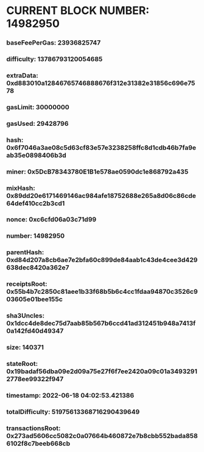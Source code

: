 # CURRENT BLOCK NUMBER: 14982950

### baseFeePerGas: 23936825747
### difficulty: 13786793120054685
### extraData: 0xd883010a12846765746888676f312e31382e31856c696e7578
### gasLimit: 30000000
### gasUsed: 29428796
### hash: 0x6f7046a3ae08c5d63cf83e57e3238258ffc8d1cdb46b7fa9eab35e0898406b3d
### miner: 0x5DcB78343780E1B1e578ae0590dc1e868792a435
### mixHash: 0x89dd20e6171469146ac984afe18752688e265a8d06c86cde64def410cc2b3cd1
### nonce: 0xc6cfd06a03c71d99
### number: 14982950
### parentHash: 0xd84d207a8cb6ae7e2bfa60c899de84aab1c43de4cee3d429638dec8420a362e7
### receiptsRoot: 0x55b4b7c2850c81aee1b33f68b5b6c4cc1fdaa94870c3526c903605e01bee155c
### sha3Uncles: 0x1dcc4de8dec75d7aab85b567b6ccd41ad312451b948a7413f0a142fd40d49347
### size: 140371
### stateRoot: 0x19badaf56dba09e2d09a75e27f6f7ee2420a09c01a34932912778ee99322f947
### timestamp: 2022-06-18 04:02:53.421386
### totalDifficulty: 51975613368716290439649
### transactionsRoot: 0x273ad5606cc5082c0a07664b460872e7b8cbb552bada8586102f8c7beeb668cb
